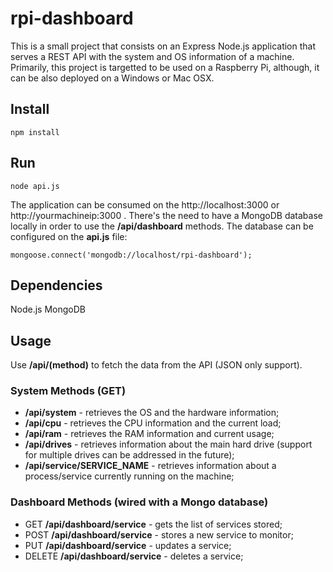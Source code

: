 # rpi-dashboard

This is a small project that consists on an Express Node.js application that serves a REST API with the system and OS information of a machine. Primarily, this project is targetted to be used on a Raspberry Pi, although, it can be also deployed on a Windows or Mac OSX.

## Install
```
npm install
```

## Run
```
node api.js
```
The application can be consumed on the http://localhost:3000 or http://yourmachineip:3000 .
There's the need to have a MongoDB database locally in order to use the **/api/dashboard** methods.
The database can be configured on the **api.js** file:
```
mongoose.connect('mongodb://localhost/rpi-dashboard');
```

## Dependencies
Node.js
MongoDB

## Usage
Use **/api/(method)** to fetch the data from the API (JSON only support).

### System Methods (GET)
* **/api/system** - retrieves the OS and the hardware information;
* **/api/cpu** - retrieves the CPU information and the current load;
* **/api/ram** - retrieves the RAM information and current usage;
* **/api/drives** - retrieves information about the main hard drive (support for multiple drives can be addressed in the future);
* **/api/service/SERVICE_NAME** - retrieves information about a process/service currently running on the machine;

### Dashboard Methods (wired with a Mongo database)
* GET **/api/dashboard/service** - gets the list of services stored;
* POST **/api/dashboard/service** - stores a new service to monitor;
* PUT **/api/dashboard/service** - updates a service;
* DELETE **/api/dashboard/service** - deletes a service;

